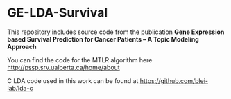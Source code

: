 # GE-LDA-Survival
This repository includes source code from the publication
**Gene Expression based Survival Prediction for Cancer Patients – A Topic Modeling Approach**

You can find the code for the MTLR algorithm here http://pssp.srv.ualberta.ca/home/about

C LDA code used in this work can be found at https://github.com/blei-lab/lda-c
